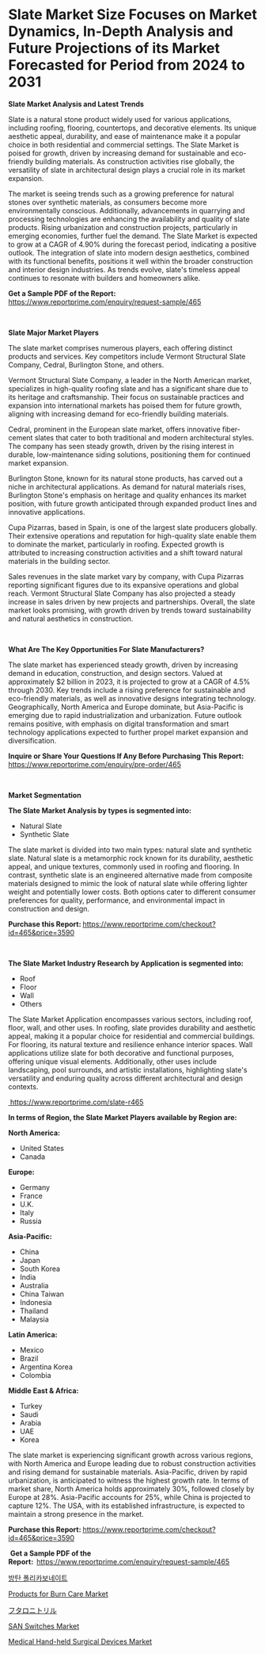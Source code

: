 <p><h1>Slate Market Size Focuses on Market Dynamics, In-Depth Analysis and Future Projections of its Market Forecasted for Period from 2024 to 2031</h1></p><p><strong>Slate Market Analysis and Latest Trends</strong></p>
<p><p>Slate is a natural stone product widely used for various applications, including roofing, flooring, countertops, and decorative elements. Its unique aesthetic appeal, durability, and ease of maintenance make it a popular choice in both residential and commercial settings. The Slate Market is poised for growth, driven by increasing demand for sustainable and eco-friendly building materials. As construction activities rise globally, the versatility of slate in architectural design plays a crucial role in its market expansion.</p><p>The market is seeing trends such as a growing preference for natural stones over synthetic materials, as consumers become more environmentally conscious. Additionally, advancements in quarrying and processing technologies are enhancing the availability and quality of slate products. Rising urbanization and construction projects, particularly in emerging economies, further fuel the demand. The Slate Market is expected to grow at a CAGR of 4.90% during the forecast period, indicating a positive outlook. The integration of slate into modern design aesthetics, combined with its functional benefits, positions it well within the broader construction and interior design industries. As trends evolve, slate's timeless appeal continues to resonate with builders and homeowners alike.</p></p>
<p><strong>Get a Sample PDF of the Report:&nbsp;</strong> <a href="https://www.reportprime.com/enquiry/request-sample/465">https://www.reportprime.com/enquiry/request-sample/465</a></p>
<p>&nbsp;</p>
<p><strong>Slate Major Market Players</strong></p>
<p><p>The slate market comprises numerous players, each offering distinct products and services. Key competitors include Vermont Structural Slate Company, Cedral, Burlington Stone, and others. </p><p>Vermont Structural Slate Company, a leader in the North American market, specializes in high-quality roofing slate and has a significant share due to its heritage and craftsmanship. Their focus on sustainable practices and expansion into international markets has poised them for future growth, aligning with increasing demand for eco-friendly building materials.</p><p>Cedral, prominent in the European slate market, offers innovative fiber-cement slates that cater to both traditional and modern architectural styles. The company has seen steady growth, driven by the rising interest in durable, low-maintenance siding solutions, positioning them for continued market expansion.</p><p>Burlington Stone, known for its natural stone products, has carved out a niche in architectural applications. As demand for natural materials rises, Burlington Stone's emphasis on heritage and quality enhances its market position, with future growth anticipated through expanded product lines and innovative applications.</p><p>Cupa Pizarras, based in Spain, is one of the largest slate producers globally. Their extensive operations and reputation for high-quality slate enable them to dominate the market, particularly in roofing. Expected growth is attributed to increasing construction activities and a shift toward natural materials in the building sector.</p><p>Sales revenues in the slate market vary by company, with Cupa Pizarras reporting significant figures due to its expansive operations and global reach. Vermont Structural Slate Company has also projected a steady increase in sales driven by new projects and partnerships. Overall, the slate market looks promising, with growth driven by trends toward sustainability and natural aesthetics in construction.</p></p>
<p>&nbsp;</p>
<p><strong>What Are The Key Opportunities For Slate Manufacturers?</strong></p>
<p><p>The slate market has experienced steady growth, driven by increasing demand in education, construction, and design sectors. Valued at approximately $2 billion in 2023, it is projected to grow at a CAGR of 4.5% through 2030. Key trends include a rising preference for sustainable and eco-friendly materials, as well as innovative designs integrating technology. Geographically, North America and Europe dominate, but Asia-Pacific is emerging due to rapid industrialization and urbanization. Future outlook remains positive, with emphasis on digital transformation and smart technology applications expected to further propel market expansion and diversification.</p></p>
<p><strong>Inquire or Share Your Questions If Any Before Purchasing This Report:</strong> <a href="https://www.reportprime.com/enquiry/pre-order/465">https://www.reportprime.com/enquiry/pre-order/465</a></p>
<p>&nbsp;</p>
<p><strong>Market Segmentation</strong></p>
<p><strong>The Slate Market Analysis by types is segmented into:</strong></p>
<p><ul><li>Natural Slate</li><li>Synthetic Slate</li></ul></p>
<p><p>The slate market is divided into two main types: natural slate and synthetic slate. Natural slate is a metamorphic rock known for its durability, aesthetic appeal, and unique textures, commonly used in roofing and flooring. In contrast, synthetic slate is an engineered alternative made from composite materials designed to mimic the look of natural slate while offering lighter weight and potentially lower costs. Both options cater to different consumer preferences for quality, performance, and environmental impact in construction and design.</p></p>
<p><strong>Purchase this Report:&nbsp;</strong><a href="https://www.reportprime.com/checkout?id=465&price=3590">https://www.reportprime.com/checkout?id=465&price=3590</a></p>
<p>&nbsp;</p>
<p><strong>The Slate Market Industry Research by Application is segmented into:</strong></p>
<p><ul><li>Roof</li><li>Floor</li><li>Wall</li><li>Others</li></ul></p>
<p><p>The Slate Market Application encompasses various sectors, including roof, floor, wall, and other uses. In roofing, slate provides durability and aesthetic appeal, making it a popular choice for residential and commercial buildings. For flooring, its natural texture and resilience enhance interior spaces. Wall applications utilize slate for both decorative and functional purposes, offering unique visual elements. Additionally, other uses include landscaping, pool surrounds, and artistic installations, highlighting slate's versatility and enduring quality across different architectural and design contexts.</p></p>
<p><a href="https://www.reportprime.com/slate-r465">&nbsp;https://www.reportprime.com/slate-r465</a></p>
<p><strong>In terms of Region, the Slate Market Players available by Region are:</strong></p>
<p>
    <p> <strong> North America: </strong>
        <ul>
            <li>United States</li>
            <li>Canada</li>
        </ul>
        </p> 
    <p> <strong> Europe: </strong>
        <ul>
            <li>Germany</li>
            <li>France</li>
            <li>U.K.</li>
            <li>Italy</li>
            <li>Russia</li>
        </ul>
        </p> 
    <p> <strong> Asia-Pacific: </strong>
        <ul>
            <li>China</li>
            <li>Japan</li>
            <li>South Korea</li>
            <li>India</li>
            <li>Australia</li>
            <li>China Taiwan</li>
            <li>Indonesia</li>
            <li>Thailand</li>
            <li>Malaysia</li>
        </ul>
        </p> 
    <p> <strong> Latin America: </strong>
        <ul>
            <li>Mexico</li>
            <li>Brazil</li>
            <li>Argentina Korea</li>
            <li>Colombia</li>
        </ul>
        </p> 
    <p> <strong> Middle East & Africa: </strong>
        <ul>
            <li>Turkey</li>
            <li>Saudi</li>
            <li>Arabia</li>
            <li>UAE</li>
            <li>Korea</li>
        </ul>
    </p>
    </p>
<p><p>The slate market is experiencing significant growth across various regions, with North America and Europe leading due to robust construction activities and rising demand for sustainable materials. Asia-Pacific, driven by rapid urbanization, is anticipated to witness the highest growth rate. In terms of market share, North America holds approximately 30%, followed closely by Europe at 28%. Asia-Pacific accounts for 25%, while China is projected to capture 12%. The USA, with its established infrastructure, is expected to maintain a strong presence in the market.</p></p>
<p><strong>Purchase this Report: </strong><a href="https://www.reportprime.com/checkout?id=465&price=3590">https://www.reportprime.com/checkout?id=465&price=3590</a></p>
<p>&nbsp;<strong>Get a Sample PDF of the Report:&nbsp;&nbsp;</strong><a href="https://www.reportprime.com/enquiry/request-sample/465">https://www.reportprime.com/enquiry/request-sample/465</a></p>
<p><strong></strong></p>
<p><p><a href="https://medium.com/@kavonhansen21/%EB%B9%84%ED%83%84%EC%84%B1-%ED%8F%B4%EB%A6%AC%EC%B9%B4%EB%B3%B4%EB%84%A4%EC%9D%B4%ED%8A%B8-%EC%82%B0%EC%97%85-%EB%B6%84%EC%84%9D-%EB%B3%B4%EA%B3%A0%EC%84%9C-%EC%95%A0%ED%94%8C%EB%A6%AC%EC%BC%80%EC%9D%B4%EC%85%98-%EC%A7%80%EC%97%AD-%EA%B2%BD%EC%9F%81-%EC%A0%84%EB%9E%B5%EC%97%90-%EB%94%B0%EB%A5%B8-%EC%8B%9C%EC%9E%A5-%EA%B7%9C%EB%AA%A8-%EC%A0%90%EC%9C%A0%EC%9C%A8-%ED%8A%B8%EB%A0%8C%EB%93%9C-2024-2031-b1ef619ac021">방탄 폴리카보네이트</a></p><p><a href="https://issuu.com/reportprime-2/docs/products-for-burn-care-market-size-_4dfd1959454d6e">Products for Burn Care Market</a></p><p><a href="https://medium.com/@grarrity46/%E3%83%95%E3%82%BF%E3%83%AD%E3%83%8B%E3%83%88%E3%83%AA%E3%83%AB%E5%B8%82%E5%A0%B4%E5%8B%95%E5%90%91-%E3%81%9D%E3%81%AE%E5%B8%82%E5%A0%B4%E3%82%BB%E3%82%B0%E3%83%A1%E3%83%B3%E3%83%86%E3%83%BC%E3%82%B7%E3%83%A7%E3%83%B3%E3%81%AE%E8%A9%B3%E7%B4%B0%E3%81%AA%E7%A0%94%E7%A9%B6%E3%81%A8%E6%96%B0%E8%88%88%E3%83%88%E3%83%AC%E3%83%B3%E3%83%89%E3%81%AE%E9%87%8D%E8%A6%81%E6%80%A7%E3%81%AE%E5%88%86%E6%9E%90-74ebb16bb27e">フタロニトリル</a></p><p><a href="https://www.linkedin.com/pulse/future-trends-global-san-switches-market-insights-analysis-from-imjwe?trackingId=IlSyhXmsT8S3jNl1YsRyjQ%3D%3D">SAN Switches Market</a></p><p><a href="https://issuu.com/reportprime-2/docs/medical-hand-held-surgical-devices-_119f8dee0c7059">Medical Hand-held Surgical Devices Market</a></p></p>